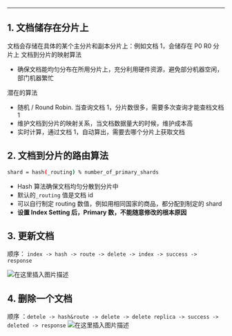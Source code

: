 


----
## 1. 文档储存在分片上

 文档会存储在具体的某个主分片和副本分片上：例如文档 1，会储存在 P0 R0 分片上 
 文档到分片的映射算法

 - 确保文档能均匀分布在所用分片上，充分利用硬件资源，避免部分机器空闲，部门机器繁忙

潜在的算法

 - 随机 / Round Robin. 当查询文档 1，分片数很多，需要多次查询才能查档文档 1
 - 维护文档到分片的映射关系，当文档数据量大的时候，维护成本高
 - 实时计算，通过文档 1，自动算出，需要去哪个分片上获取文档

## 2. 文档到分片的路由算法

```bash
shard = hash(_routing) % number_of_primary_shards
```

 - Hash 算法确保文档均匀分散到分片中
 - 默认的`_routing` 值是文档 id
 - 可以自行制定 routing 数值，例如用相同国家的商品，都分配到制定的 shard
 - **设置 Index Setting 后，Primary 数，不能随意修改的根本原因**

## 3. 更新文档
顺序： `index -> hash -> route -> delete -> index -> success -> response`

![在这里插入图片描述](https://img-blog.csdnimg.cn/20210303162300906.png?x-oss-process=image/watermark,type_ZmFuZ3poZW5naGVpdGk,shadow_10,text_aHR0cHM6Ly9ibG9nLmNzZG4ubmV0L3hpeGloYWhhbGVsZWhlaGU=,size_16,color_FFFFFF,t_70)
## 4. 删除一个文档
顺序 ：`detele -> hash&route -> delete -> delete replica -> success -> deleted -> response`
![在这里插入图片描述](https://img-blog.csdnimg.cn/20210303162501532.png?x-oss-process=image/watermark,type_ZmFuZ3poZW5naGVpdGk,shadow_10,text_aHR0cHM6Ly9ibG9nLmNzZG4ubmV0L3hpeGloYWhhbGVsZWhlaGU=,size_16,color_FFFFFF,t_70)

